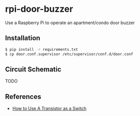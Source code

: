 # rpi-door-buzzer
Use a Raspberry Pi to operate an apartment/condo door buzzer

## Installation

```bash
$ pip install -r requirements.txt
$ cp door.conf.supervisor /etc/supervisor/conf.d/door.conf
```

## Circuit Schematic
TODO

## References
- [How to Use A Transistor as a Switch](https://teachmetomake.wordpress.com/how-to-use-a-transistor-as-a-switch/)

